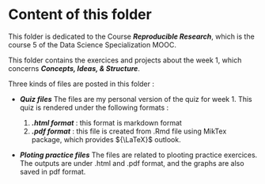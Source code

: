 # Content of this folder
This folder is dedicated to the Course ***Reproducible Research***, which is the course 5 of the Data Science Specialization MOOC.

This folder contains the exercices and projects about the week 1, which concerns ***Concepts, Ideas, & Structure***.

Three kinds of files are posted in  this folder :

 * ***Quiz files***
 The files are my personal version of the quiz for week 1. This quiz is rendered under the following formats :
    1. ***.html format*** : this format is markdown format
    2. ***.pdf format*** : this file is created from .Rmd file using MikTex package, which provides ${\LaTeX}$ outlook.
 
 * ***Ploting practice files***
 The files are related to plooting practice exercices. The outputs are under .html and .pdf format, and the graphs are also saved in pdf format.